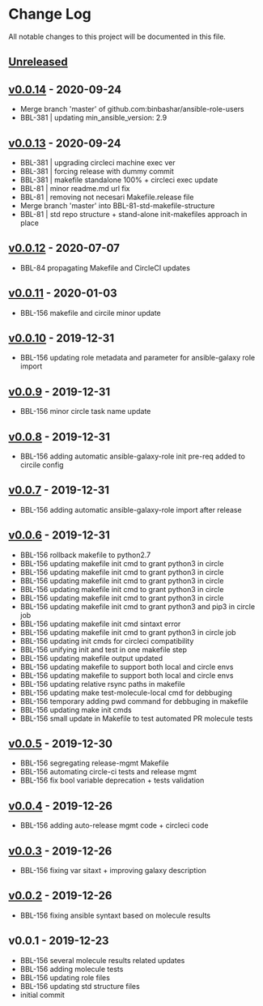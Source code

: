 # Change Log

All notable changes to this project will be documented in this file.

<a name="unreleased"></a>
## [Unreleased]



<a name="v0.0.14"></a>
## [v0.0.14] - 2020-09-24

- Merge branch 'master' of github.com:binbashar/ansible-role-users
- BBL-381 | updating min_ansible_version: 2.9


<a name="v0.0.13"></a>
## [v0.0.13] - 2020-09-24

- BBL-381 | upgrading circleci machine exec ver
- BBL-381 | forcing release with dummy commit
- BBL-381 | makefile standalone 100% + circleci exec update
- BBL-81 | minor readme.md url fix
- BBL-81 | removing not necesari Makefile.release file
- Merge branch 'master' into BBL-81-std-makefile-structure
- BBL-81 | std repo structure + stand-alone init-makefiles approach in place


<a name="v0.0.12"></a>
## [v0.0.12] - 2020-07-07

- BBL-84 propagating Makefile and CircleCI updates


<a name="v0.0.11"></a>
## [v0.0.11] - 2020-01-03

- BBL-156 makefile and circile minor update


<a name="v0.0.10"></a>
## [v0.0.10] - 2019-12-31

- BBL-156 updating role metadata and parameter for ansible-galaxy role import


<a name="v0.0.9"></a>
## [v0.0.9] - 2019-12-31

- BBL-156 minor circle task name update


<a name="v0.0.8"></a>
## [v0.0.8] - 2019-12-31

- BBL-156 adding automatic ansible-galaxy-role init pre-req added to circile config


<a name="v0.0.7"></a>
## [v0.0.7] - 2019-12-31

- BBL-156 adding automatic ansible-galaxy-role import after release


<a name="v0.0.6"></a>
## [v0.0.6] - 2019-12-31

- BBL-156 rollback makefile to python2.7
- BBL-156 updating makefile init cmd to grant python3 in circle
- BBL-156 updating makefile init cmd to grant python3 in circle
- BBL-156 updating makefile init cmd to grant python3 in circle
- BBL-156 updating makefile init cmd to grant python3 in circle
- BBL-156 updating makefile init cmd to grant python3 in circle
- BBL-156 updating makefile init cmd to grant python3 and pip3 in circle job
- BBL-156 updating makefile init cmd sintaxt error
- BBL-156 updating makefile init cmd to grant python3 in circle job
- BBL-156 updating init cmds for circleci compatibility
- BBL-156 unifying init and test in one makefile step
- BBL-156 updating makefile output updated
- BBL-156 updating makefile to support both local and circle envs
- BBL-156 updating makefile to support both local and circle envs
- BBL-156 updating relative rsync paths in makefile
- BBL-156 updating make test-molecule-local cmd for debbuging
- BBL-156 temporary adding pwd command for debbuging in makefile
- BBL-156 updating make init cmds
- BBL-156 small update in Makefile to test automated PR molecule tests


<a name="v0.0.5"></a>
## [v0.0.5] - 2019-12-30

- BBL-156 segregating release-mgmt Makefile
- BBL-156 automating circle-ci tests and release mgmt
- BBL-156 fix bool variable deprecation + tests validation


<a name="v0.0.4"></a>
## [v0.0.4] - 2019-12-26

- BBL-156 adding auto-release mgmt code + circleci code


<a name="v0.0.3"></a>
## [v0.0.3] - 2019-12-26

- BBL-156 fixing var sitaxt + improving galaxy description


<a name="v0.0.2"></a>
## [v0.0.2] - 2019-12-26

- BBL-156 fixing ansible syntaxt based on molecule results


<a name="v0.0.1"></a>
## v0.0.1 - 2019-12-23

- BBL-156 several molecule results related updates
- BBL-156 adding molecule tests
- BBL-156 updating role files
- BBL-156 updating std structure files
- initial commit


[Unreleased]: https://github.com/binbashar/ansible-role-users/compare/v0.0.14...HEAD
[v0.0.14]: https://github.com/binbashar/ansible-role-users/compare/v0.0.13...v0.0.14
[v0.0.13]: https://github.com/binbashar/ansible-role-users/compare/v0.0.12...v0.0.13
[v0.0.12]: https://github.com/binbashar/ansible-role-users/compare/v0.0.11...v0.0.12
[v0.0.11]: https://github.com/binbashar/ansible-role-users/compare/v0.0.10...v0.0.11
[v0.0.10]: https://github.com/binbashar/ansible-role-users/compare/v0.0.9...v0.0.10
[v0.0.9]: https://github.com/binbashar/ansible-role-users/compare/v0.0.8...v0.0.9
[v0.0.8]: https://github.com/binbashar/ansible-role-users/compare/v0.0.7...v0.0.8
[v0.0.7]: https://github.com/binbashar/ansible-role-users/compare/v0.0.6...v0.0.7
[v0.0.6]: https://github.com/binbashar/ansible-role-users/compare/v0.0.5...v0.0.6
[v0.0.5]: https://github.com/binbashar/ansible-role-users/compare/v0.0.4...v0.0.5
[v0.0.4]: https://github.com/binbashar/ansible-role-users/compare/v0.0.3...v0.0.4
[v0.0.3]: https://github.com/binbashar/ansible-role-users/compare/v0.0.2...v0.0.3
[v0.0.2]: https://github.com/binbashar/ansible-role-users/compare/v0.0.1...v0.0.2
